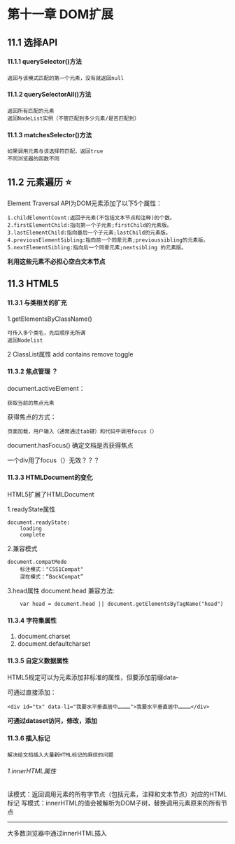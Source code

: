 # 第十一章 DOM扩展
## 11.1 选择API
#### 11.1.1 querySelector()方法
    返回与该模式匹配的第一个元素，没有就返回null
#### 11.1.2 querySelectorAll()方法
    返回所有匹配的元素
    返回NodeList实例（不管匹配到多少元素/是否匹配到）
#### 11.1.3 matchesSelector()方法
    如果调用元素与该选择符匹配，返回true
    不同浏览器的函数不同  


## 11.2 元素遍历 ⭐️
Element Traversal API为DOM元素添加了以下5个属性：

    1.childElementCount:返回子元素(不包括文本节点和注释)的个数。
    2.firstElementChild:指向第一个子元素;firstChild的元素版。
    3.lastElementChild:指向最后一个子元素;lastChild的元素版。
    4.previousElementSibling:指向前一个同辈元素;previoussibling的元素版。
    5.nextElementSibling:指向后一个同辈元素;nextsibling 的元素版。
**利用这些元素不必担心空白文本节点**


## 11.3 HTML5

#### 11.3.1 与类相关的扩充
1.getElementsByClassName()

    可传入多个类名，先后顺序无所谓
    返回Nodelist
2 ClassList属性
    add
    contains
    remove
    toggle
    
#### 11.3.2 焦点管理 ？
document.activeElement：

    获取当前的焦点元素
获得焦点的方式：
    
    页面加载，用户输入（通常通过tab键）和代码中调用focus（）
document.hasFocus()
    确定文档是否获得焦点
    
一个div用了focus（）无效？？？
#### 11.3.3 HTMLDocument的变化
HTML5扩展了HTMLDocument

1.readyState属性

    document.readyState:
        loading
        complete
2.兼容模式

    document.compatMode
        标注模式："CSS1Compat"
        混在模式：“BackCompat”

3.head属性
    document.head
    兼容方法:
    
        var head = document.head || document.getElementsByTagName("head")

#### 11.3.4 字符集属性
1. document.charset
2. document.defaultcharset

#### 11.3.5 自定义数据属性
HTML5规定可以为元素添加非标准的属性，但要添加前缀data-

可通过直接添加：

    <div id="tx" data-l1="我要水平垂直居中…………">我要水平垂直居中…………</div>

**可通过dataset访问，修改，添加**
#### 11.3.6 插入标记
    解决给文档插入大量新HTML标记的麻烦的问题
###### 1.innerHTML属性
读模式：返回调用元素的所有字节点（包括元素，注释和文本节点）对应的HTML标记
写模式：innerHTML的值会被解析为DOM子树，替换调用元素原来的所有节点

* * *
大多数浏览器中通过innerHTML插入<script>元素不会执行其中的脚本

    tx.innerHTML = "<input type=\"hidden\"><script defer>alert('hi');<\/script>";
**隐藏<input>不会影响页面的布局（首选）**

 ###### 2.outerHTML属性
**返回调用他的元素及其所有字节点的HTML标签**

 ###### 3.insertAdjacentHTML()方法
参数1:
    <!-- beforebegin -->
    <p>
    <!-- afterbegin -->
    foo
    <!-- beforeend -->
    </p>
    <!-- afterend -->
    
参数2:element节点

​    

 ###### 4.性能与内存问题
    调用上述方法时最好手工删除要被替换的所有事件处理程序和JS对象属性

#### 11.3.7 scrollIntoView()
默认true：让调用元素与视口顶部平齐
false：元素尽可能全部出现在视口中

## 11.4 专有扩展
#### 11.4.1 文档模式
    document.documentMode  好像只有IE有用
#### 11.4.2 children
    (HTMLCollection)只包含是元素的字节点
#### 11.4.3 contains()
    接收一个参数，即要检测的节点

compareDocumentPosition():
    1  无关（给定节点不在当前文档中）
    2  居前
    4   居后
    5   包含
    16  被包含
#### 11.4.4 插入文本
###### 1.innerText
    读：按照由深到浅将子文档树的所有文本拼接起啦
    写：删除所有节点，将其替换
    innerText||textContent
###### 1.outerText